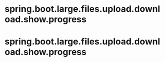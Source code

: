 # spring.boot.large.files.upload.download.show.progress
# spring.boot.large.files.upload.download.show.progress
